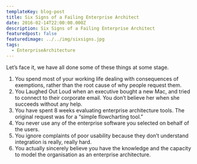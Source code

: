 ```yaml
---
templateKey: blog-post
title: Six Signs of a Failing Enterprise Architect
date: 2016-02-14T22:00:00.000Z
description: Six Signs of a Failing Enterprise Architect
featuredpost: false
featuredimage: ../../img/sixsigns.jpg
tags:
  - EnterpriseArchitecture
---
```

Let’s face it, we have all done some of these things at some stage.

1. You spend most of your working life dealing with consequences of exemptions, rather than the root cause of why people request them.
2. You Laughed Out Loud when an executive bought a new Mac, and tried to connect to their corporate email. You don’t believe her when she succeeds without any help.
3. You have spent 8 weeks evaluating enterprise architecture tools. The original request was for a “simple flowcharting tool.”
4. You never use any of the enterprise software you selected on behalf of the users.
5. You ignore complaints of poor usability because they don’t understand integration is really, really hard.
6. You actually sincerely believe you have the knowledge and the capacity to model the organisation as an enterprise architecture.